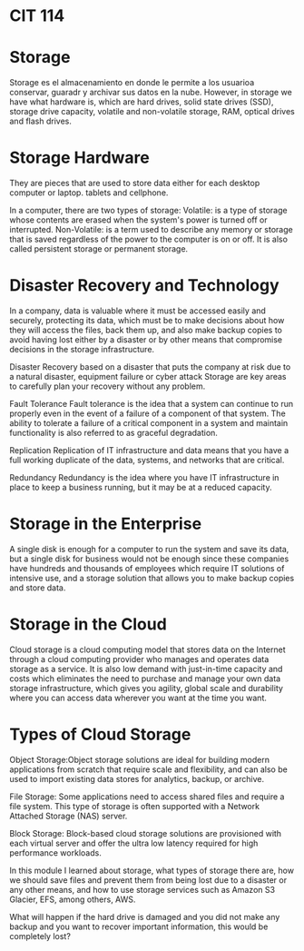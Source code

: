 # CIT 114

# Storage

Storage es el almacenamiento en donde le permite a los usuarioa conservar, guaradr y archivar sus datos en la nube. 
However, in storage we have what hardware is, which are hard drives, solid state drives (SSD), storage drive capacity, 
volatile and non-volatile storage, RAM, optical drives and flash drives.

# Storage Hardware
They are pieces that are used to store data either for each desktop computer or laptop. tablets and cellphone.

In a computer, there are two types of storage: 
Volatile: is a type of storage whose contents are erased when the system's power is turned off or interrupted.
Non-Volatile: is a term used to describe any memory or storage that is saved regardless of the power to the computer is on or off. 
It is also called persistent storage or permanent storage.

# Disaster Recovery and Technology
In a company, data is valuable where it must be accessed easily and securely, protecting its data, which must be
to make decisions about how they will access the files, back them up, and also make backup copies to avoid having
lost either by a disaster or by other means that compromise decisions in the storage infrastructure.

Disaster Recovery
based on a disaster that puts the company at risk due to a natural disaster, equipment failure or cyber attack
Storage are key areas to carefully plan your recovery without any problem.

Fault Tolerance
 Fault tolerance is the idea that a system can continue to run properly even in the event of a failure of a 
component of that system. The ability to tolerate a failure of a critical component in a system and maintain functionality
is also referred to as graceful degradation.

Replication
Replication of IT infrastructure and data means that you have a full working duplicate of the data, systems, and networks that are critical.

Redundancy
Redundancy is the idea where you have IT infrastructure in place to keep a business running, but it may be at a reduced capacity. 

# Storage in the Enterprise

A single disk is enough for a computer to run the system and save its data, but a single disk for
business would not be enough since these companies have hundreds and thousands of employees which require IT solutions of
intensive use, and a storage solution that allows you to make backup copies and store data.
#  Storage in the Cloud

Cloud storage is a cloud computing model that stores data on the Internet through a cloud computing provider who manages 
and operates data storage as a service. It is also low demand with just-in-time capacity and costs which eliminates the need
to purchase and manage your own data storage infrastructure, which gives you agility, global scale and durability
where you can access data wherever you want at the time you want.

# Types of Cloud Storage

Object Storage:Object storage solutions are ideal for building modern applications from scratch that require scale and flexibility, 
and can also be used to import existing data stores for analytics, backup, or archive.

File Storage:  Some applications need to access shared files and require a file system. This type of storage is often supported
with a Network Attached Storage (NAS) server.

Block Storage: Block-based cloud storage solutions are provisioned with each virtual server and offer the ultra low latency
required for high performance workloads.

In this module I learned about storage, what types of storage there are, how we should save files and prevent them from being lost due to a disaster or any other means, and how to 
use storage services such as Amazon S3 Glacier, EFS, among others, AWS.

What will happen if the hard drive is damaged and you did not make any backup and you want to recover important information, this would be completely lost?
